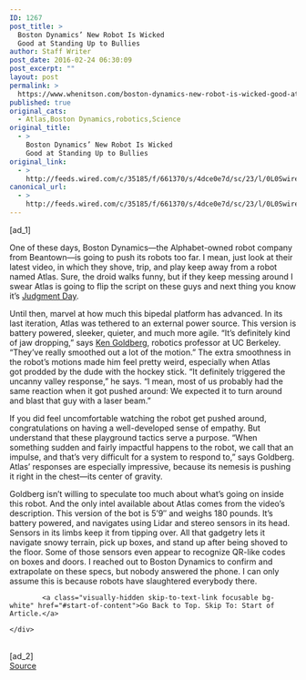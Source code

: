 ```yaml
---
ID: 1267
post_title: >
  Boston Dynamics’ New Robot Is Wicked
  Good at Standing Up to Bullies
author: Staff Writer
post_date: 2016-02-24 06:30:09
post_excerpt: ""
layout: post
permalink: >
  https://www.whenitson.com/boston-dynamics-new-robot-is-wicked-good-at-standing-up-to-bullies/
published: true
original_cats:
  - Atlas,Boston Dynamics,robotics,Science
original_title:
  - >
    Boston Dynamics’ New Robot Is Wicked
    Good at Standing Up to Bullies
original_link:
  - >
    http://feeds.wired.com/c/35185/f/661370/s/4dce0e7d/sc/23/l/0L0Swired0N0C20A160C0A20Cboston0Edynamics0Enew0Erobot0Ewicked0Egood0Egetting0Ebullied0C/story01.htm
canonical_url:
  - >
    http://feeds.wired.com/c/35185/f/661370/s/4dce0e7d/sc/23/l/0L0Swired0N0C20A160C0A20Cboston0Edynamics0Enew0Erobot0Ewicked0Egood0Egetting0Ebullied0C/story01.htm
---
```

 [ad_1]
<br><div id="start-of-content"><article class="content link-underline relative body-copy" data-js="content" itemprop="articleBody" readability="68.045323444582"><p>One of these days, Boston Dynamics—the Alphabet-owned robot company from Beantown—is going to push its robots too far. I mean, just look at their latest video, in which they shove, trip, and play keep away from a robot named Atlas. Sure, the droid walks funny, but if they keep messing around I swear Atlas is going to flip the script on these guys and next thing you know it’s <a href="http://terminator.wikia.com/wiki/Judgment_Day" target="_blank">Judgment Day</a>.</p>
<p>Until then, marvel at how much this bipedal platform has advanced. In its last iteration, Atlas was tethered to an external power source. This version is battery powered, sleeker, quieter, and much more agile. “It’s definitely kind of jaw dropping,” says <a href="http://goldberg.berkeley.edu/" target="_blank">Ken Goldberg</a>, robotics professor at UC Berkeley. “They’ve really smoothed out a lot of the motion.” The extra smoothness in the robot’s motions made him feel pretty weird, especially when Atlas got prodded by the dude with the hockey stick. “It definitely triggered the uncanny valley response,” he says. “I mean, most of us probably had the same reaction when it got pushed around: We expected it to turn around and blast that guy with a laser beam.”</p>
<p>If you did feel uncomfortable watching the robot get pushed around, congratulations on having a well-developed sense of empathy. But understand that these playground tactics serve a purpose. “When something sudden and fairly impactful happens to the robot, we call that an impulse, and that’s very difficult for a system to respond to,” says Goldberg. Atlas’ responses are especially impressive, because its nemesis is pushing it right in the chest—its center of gravity.</p>
<p>Goldberg isn’t willing to speculate too much about what’s going on inside this robot. And the only intel available about Atlas comes from the video’s description. This version of the bot is 5’9″ and weighs 180 pounds. It’s battery powered, and navigates using Lidar and stereo sensors in its head. Sensors in its limbs keep it from tipping over. All that gadgetry lets it navigate snowy terrain, pick up boxes, and stand up after being shoved to the floor. Some of those sensors even appear to recognize QR-like codes on boxes and doors. I reached out to Boston Dynamics to confirm and extrapolate on these specs, but nobody answered the phone. I can only assume this is because robots have slaughtered everybody there.</p>

			<a class="visually-hidden skip-to-text-link focusable bg-white" href="#start-of-content">Go Back to Top. Skip To: Start of Article.</a>

			
</article>

	</div>
<br>[ad_2]
<br><a href="http://feeds.wired.com/c/35185/f/661370/s/4dce0e7d/sc/23/l/0L0Swired0N0C20A160C0A20Cboston0Edynamics0Enew0Erobot0Ewicked0Egood0Egetting0Ebullied0C/story01.htm">Source </a>